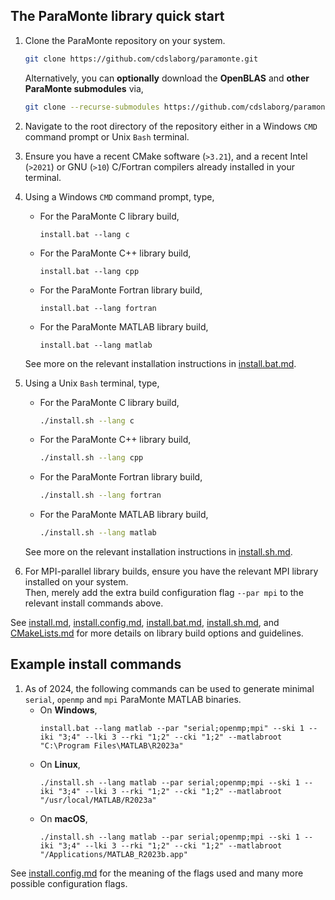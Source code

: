 ## The ParaMonte library quick start

1.  Clone the ParaMonte repository on your system.
    ```bash
    git clone https://github.com/cdslaborg/paramonte.git
    ```
    Alternatively, you can **optionally** download the **OpenBLAS** and **other ParaMonte submodules** via,
    ```bash
    git clone --recurse-submodules https://github.com/cdslaborg/paramonte.git
    ```

2.  Navigate to the root directory of the repository 
    either in a Windows `CMD` command prompt or Unix `Bash` terminal.
3.  Ensure you have a recent CMake software (`>3.21`), and a recent 
    Intel (`>2021`) or GNU (`>10`) C/Fortran compilers already installed in your terminal.
4.  Using a Windows `CMD` command prompt, type,
    +   For the ParaMonte C library build,
        ```batch
        install.bat --lang c
        ```
    +   For the ParaMonte C++ library build,
        ```batch
        install.bat --lang cpp
        ```
    +   For the ParaMonte Fortran library build,
        ```batch
        install.bat --lang fortran
        ```
    +   For the ParaMonte MATLAB library build,
        ```batch
        install.bat --lang matlab
        ```

    See more on the relevant installation instructions in [install.bat.md](./install.bat.md).    

5.  Using a Unix `Bash` terminal, type,
    +   For the ParaMonte C library build,
        ```bash
        ./install.sh --lang c
        ```
    +   For the ParaMonte C++ library build,
        ```bash
        ./install.sh --lang cpp
        ```
    +   For the ParaMonte Fortran library build,
        ```bash
        ./install.sh --lang fortran
        ```
    +   For the ParaMonte MATLAB library build,
        ```bash
        ./install.sh --lang matlab
        ```
    See more on the relevant installation instructions in [install.sh.md](./install.sh.md).  

4.  For MPI-parallel library builds, ensure you have the relevant MPI library installed on your system.  
    Then, merely add the extra build configuration flag `--par mpi` to the relevant install commands above.  

See 
[install.md](./install.md), 
[install.config.md](./install.config.md), 
[install.bat.md](./install.bat.md), 
[install.sh.md](./install.sh.md), and 
[CMakeLists.md](./CMakeLists.md) 
for more details on library build options and guidelines.  

## Example install commands  

1.  As of 2024, the following commands can be used to generate 
    minimal `serial`, `openmp` and `mpi` ParaMonte MATLAB binaries.  
    +   On **Windows**,
        ```batch
        install.bat --lang matlab --par "serial;openmp;mpi" --ski 1 --iki "3;4" --lki 3 --rki "1;2" --cki "1;2" --matlabroot "C:\Program Files\MATLAB\R2023a"
        ```
    +   On **Linux**,
        ```batch
        ./install.sh --lang matlab --par serial;openmp;mpi --ski 1 --iki "3;4" --lki 3 --rki "1;2" --cki "1;2" --matlabroot "/usr/local/MATLAB/R2023a"
        ```
    +   On **macOS**,
        ```batch
        ./install.sh --lang matlab --par serial;openmp;mpi --ski 1 --iki "3;4" --lki 3 --rki "1;2" --cki "1;2" --matlabroot "/Applications/MATLAB_R2023b.app"
        ```

See [install.config.md](./install.config.md) for the meaning 
of the flags used and many more possible configuration flags.    